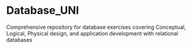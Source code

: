 # Database_UNI
Comprehensive repository for database exercises covering Conceptual, Logical, Physical design, and application development with relational databases
